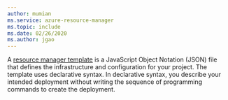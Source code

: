 ```yaml
---
author: mumian
ms.service: azure-resource-manager
ms.topic: include
ms.date: 02/26/2020
ms.author: jgao
---
```


A [resource manager template](../articles/azure-resource-manager/templates/overview.md) is a JavaScript Object Notation (JSON) file that defines the infrastructure and configuration for your project. The template uses declarative syntax. In declarative syntax, you describe your intended deployment without writing the sequence of programming commands to create the deployment.
